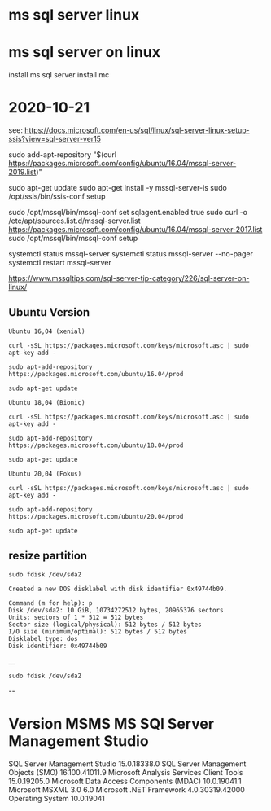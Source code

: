 # ms sql server linux 

# ms sql server on linux 

install ms sql server 
install mc


# 2020-10-21 

see: https://docs.microsoft.com/en-us/sql/linux/sql-server-linux-setup-ssis?view=sql-server-ver15

sudo add-apt-repository "$(curl https://packages.microsoft.com/config/ubuntu/16.04/mssql-server-2019.list)"

sudo apt-get update
sudo apt-get install -y mssql-server-is
sudo /opt/ssis/bin/ssis-conf setup

sudo /opt/mssql/bin/mssql-conf set sqlagent.enabled true 
sudo curl -o /etc/apt/sources.list.d/mssql-server.list https://packages.microsoft.com/config/ubuntu/16.04/mssql-server-2017.list
sudo /opt/mssql/bin/mssql-conf setup 


systemctl status mssql-server
systemctl status mssql-server --no-pager
systemctl restart  mssql-server

https://www.mssqltips.com/sql-server-tip-category/226/sql-server-on-linux/


## Ubuntu Version

    Ubuntu 16,04 (xenial)

    curl -sSL https://packages.microsoft.com/keys/microsoft.asc | sudo apt-key add -

    sudo apt-add-repository https://packages.microsoft.com/ubuntu/16.04/prod

    sudo apt-get update

    Ubuntu 18,04 (Bionic)

    curl -sSL https://packages.microsoft.com/keys/microsoft.asc | sudo apt-key add -

    sudo apt-add-repository https://packages.microsoft.com/ubuntu/18.04/prod

    sudo apt-get update

    Ubuntu 20,04 (Fokus)

    curl -sSL https://packages.microsoft.com/keys/microsoft.asc | sudo apt-key add -

    sudo apt-add-repository https://packages.microsoft.com/ubuntu/20.04/prod

    sudo apt-get update


## resize partition 



    sudo fdisk /dev/sda2

    Created a new DOS disklabel with disk identifier 0x49744b09.

    Command (m for help): p
    Disk /dev/sda2: 10 GiB, 10734272512 bytes, 20965376 sectors
    Units: sectors of 1 * 512 = 512 bytes
    Sector size (logical/physical): 512 bytes / 512 bytes
    I/O size (minimum/optimal): 512 bytes / 512 bytes
    Disklabel type: dos
    Disk identifier: 0x49744b09

__

    sudo fdisk /dev/sda2



-- 

# Version MSMS MS SQl Server Management Studio 

SQL Server Management Studio						15.0.18338.0
SQL Server Management Objects (SMO)						16.100.41011.9
Microsoft Analysis Services Client Tools						15.0.19205.0
Microsoft Data Access Components (MDAC)						10.0.19041.1
Microsoft MSXML						3.0 6.0 
Microsoft .NET Framework						4.0.30319.42000
Operating System						10.0.19041

